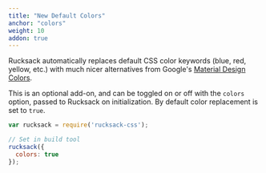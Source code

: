 ```yaml
---
title: "New Default Colors"
anchor: "colors"
weight: 10
addon: true
---
```

Rucksack automatically replaces default CSS color keywords (blue, red, yellow, etc.) with much nicer alternatives from Google's [Material Design Colors](https://www.google.com/design/spec/style/color.html).

This is an optional add-on, and can be toggled on or off with the `colors` option, passed to Rucksack on initialization. By default color replacement is set to `true`.

```javascript
var rucksack = require('rucksack-css');

// Set in build tool
rucksack({
  colors: true
});
```
